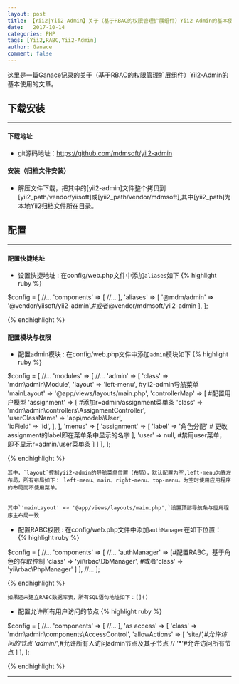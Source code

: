 ```yaml
---
layout: post
title: 【Yii2|Yii2-Admin】关于（基于RBAC的权限管理扩展组件）Yii2-Admin的基本使用(一)
date:   2017-10-14
categories: PHP
tags: [Yii2,RABC,Yii2-Admin]
author: Ganace
comment: false
---
```


这里是一篇Ganace记录的关于（基于RBAC的权限管理扩展组件）Yii2-Admin的基本使用的文章。


## 下载安装

---
####  下载地址

- git源码地址：[https://github.com/mdmsoft/yii2-admin ](https://github.com/mdmsoft/yii2-admin)

####  安装（归档文件安装）

- 解压文件下载，把其中的[yii2-admin]文件整个拷贝到[yii2_path/vendor/yiisoft]或[yii2_path/vendor/mdmsoft],其中[yii2_path]为本地Yii2归档文件所在目录。

##  配置

---
####  配置快捷地址

- 设置快捷地址
    : 在config/web.php文件中添加`aliases`如下
{% highlight ruby %}

$config = [
    //...
    'components' => [
        //...
    ],
    'aliases' => [
        '@mdm/admin' => '@vendor/yiisoft/yii2-admin',#或者@vendor/mdmsoft/yii2-admin
    ],
];

{% endhighlight %}

####  配置模块与权限

- 配置admin模块
    : 在config/web.php文件中添加`admin`模块如下
{% highlight ruby %}

$config = [
    //...
    'modules' => [
        //...
        'admin' => [
            'class' => 'mdm\admin\Module',
            'layout' => 'left-menu', #yii2-admin导航菜单
            'mainLayout' => '@app/views/layouts/main.php',
            'controllerMap' => [ #配置用户模型
                'assignment' => [  #添加r=admin/assignment菜单条
                    'class' => 'mdm\admin\controllers\AssignmentController',  
                    'userClassName' => 'app\models\User',  
                    'idField' => 'id',
                ],
            ],
            'menus' => [
                'assignment' => [
                    'label' => '角色分配' # 更改assignment的label即在菜单条中显示的名字
                ],
                'user' => null, #禁用user菜单，即不显示r=admin/user菜单条
            ]
        ]
    ],
];

{% endhighlight %}

    其中，`layout`控制yii2-admin的导航菜单位置（布局），默认配置为空,left-menu为靠左布局，所有布局如下： left-menu、main、right-menu、top-menu。为空时使用应用程序的布局而不使用菜单。


    其中`'mainLayout' => '@app/views/layouts/main.php',`设置顶部导航条与应用程序主布局一致

- 配置RABC权限
    : 在config/web.php文件中添加`authManager`在如下位置：
{% highlight ruby %}

$config = [
    //...
    'components' => [
        //...
        'authManager' => [#配置RABC，基于角色的存取控制
            'class' => 'yii\rbac\DbManager', 
            #或者'class' => 'yii\rbac\PhpManager'
        ]
    ],
    //...
];

{% endhighlight %}

    如果还未建立RABC数据库表，所有SQL语句地址如下：[]()

- 配置允许所有用户访问的节点
{% highlight ruby %}

$config = [
    //...
    'components' => [
        //...
    ],
    'as access' => [
        'class' => 'mdm\admin\components\AccessControl',
        'allowActions' => [
            'site/*',#允许访问的节点
            'admin/*',#允许所有人访问admin节点及其子节点
            // '*'#允许访问所有节点
        ]
    ],
];

{% endhighlight %}

---